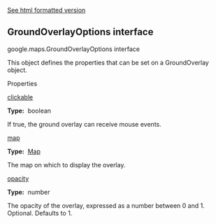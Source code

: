 [See html formatted version](https://huasofoundries.github.io/google-maps-documentation/GroundOverlayOptions.html)


GroundOverlayOptions interface
------------------------------

google.maps.GroundOverlayOptions interface

This object defines the properties that can be set on a GroundOverlay object.

Properties

[clickable](#GroundOverlayOptions.clickable)

**Type:**  boolean

If true, the ground overlay can receive mouse events.

[map](#GroundOverlayOptions.map)

**Type:**  [Map](Map.md)

The map on which to display the overlay.

[opacity](#GroundOverlayOptions.opacity)

**Type:**  number

The opacity of the overlay, expressed as a number between 0 and 1. Optional. Defaults to 1.